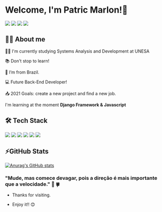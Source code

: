 # Welcome, I'm Patric Marlon!👋

[<img src="https://img.shields.io/badge/GitHub-100000?style=for-the-badge&logo=github&logoColor=white" />](https://github.com/pmarlon) [<img src="https://img.shields.io/badge/linkedin-%230077B5.svg?&style=for-the-badge&logo=linkedin&logoColor=white" />](https://www.linkedin.com/in/patric-marlon-1409311b8/) [<img src = "https://img.shields.io/badge/instagram-%23E4405F.svg?&style=for-the-badge&logo=instagram&logoColor=white">](https://www.instagram.com/patryc_pmj/) [<img src = "https://img.shields.io/badge/facebook-%231877F2.svg?&style=for-the-badge&logo=facebook&logoColor=white">](https://www.facebook.com/patric.marlon)


## 👨‍💻 About me 

👨‍🎓  I'm currently studying Systems Analysis and Development at UNESA

:books: Don't stop to learn!

:house_with_garden:  I’m from Brazil.

:computer: Future Back-End Developer!

:outbox_tray: 2021 Goals: create a new project and find a new job.

I'm learning at the moment **Django Framework & Javascript**


## 🛠️ Tech Stack

<img src="https://img.shields.io/badge/Python-3776AB?style=for-the-badge&logo=python&logoColor=white" /> <img src="https://img.shields.io/badge/Django-092E20?style=for-the-badge&logo=django&logoColor=green" /> <img src="https://img.shields.io/badge/SQLite-07405E?style=for-the-badge&logo=sqlite&logoColor=white" />  <img src="https://img.shields.io/badge/HTML5-E34F26?style=for-the-badge&logo=html5&logoColor=white" /> <img src="https://img.shields.io/badge/CSS-239120?&style=for-the-badge&logo=css3&logoColor=white" /> <img src="https://img.shields.io/badge/JavaScript-F7DF1E?style=for-the-badge&logo=javascript&logoColor=black" />


## ⚡GitHub Stats
[![Anurag's GitHub stats](https://github-readme-stats.vercel.app/api?username=pmarlon&show_icons=true&theme=tokyonight )](https://github.com/pmarlon?tab=repositories)

### "Mude, mas comece devagar, pois a direção é mais importante que a velocidade." 🚀  🍀 

- Thanks for visiting.

- Enjoy it!! 😊
